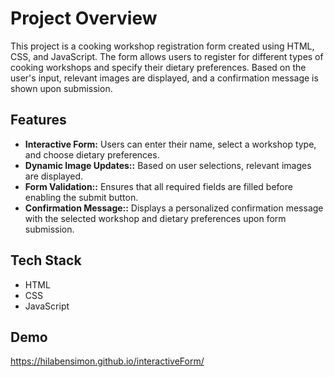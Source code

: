 
# Project Overview

This project is a cooking workshop registration form created using HTML, CSS, and JavaScript. The form allows users to register for different types of cooking workshops and specify their dietary preferences. Based on the user's input, relevant images are displayed, and a confirmation message is shown upon submission.

## Features
- **Interactive Form:** Users can enter their name, select a workshop type, and choose dietary preferences.
- **Dynamic Image Updates::** Based on user selections, relevant images are displayed.
- **Form Validation::** Ensures that all required fields are filled before enabling the submit button.
- **Confirmation Message::** Displays a personalized confirmation message with the selected workshop and dietary preferences upon form submission.


## Tech Stack

- HTML
- CSS
- JavaScript


## Demo

https://hilabensimon.github.io/interactiveForm/
